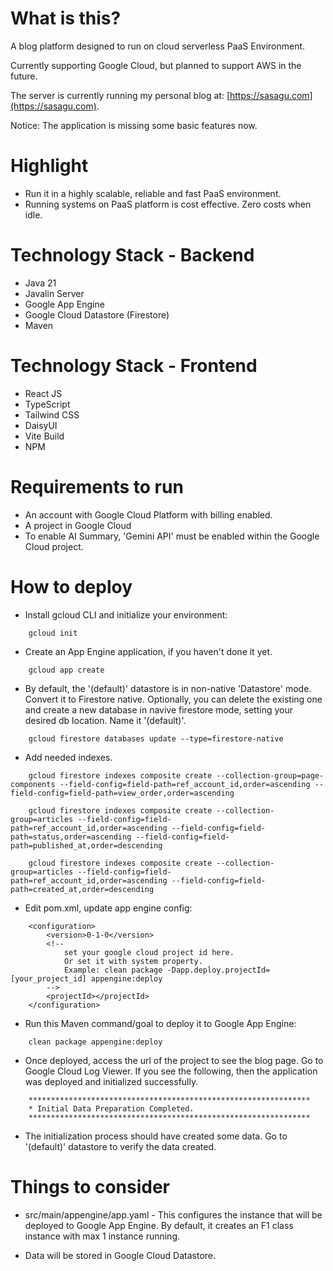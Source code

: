 # What is this?

A blog platform designed to run on cloud serverless PaaS Environment.

Currently supporting Google Cloud, but planned to support AWS in the future.

The server is currently running my personal blog at: [https://sasagu.com](https://sasagu.com).

Notice: The application is missing some basic features now.

# Highlight

- Run it in a highly scalable, reliable and fast PaaS environment.
- Running systems on PaaS platform is cost effective. Zero costs when idle.

# Technology Stack - Backend

- Java 21
- Javalin Server
- Google App Engine
- Google Cloud Datastore (Firestore)
- Maven

# Technology Stack - Frontend

- React JS
- TypeScript
- Tailwind CSS
- DaisyUI
- Vite Build
- NPM

# Requirements to run

- An account with Google Cloud Platform with billing enabled.
- A project in Google Cloud
- To enable AI Summary, 'Gemini API' must be enabled within the Google Cloud project.

# How to deploy

- Install gcloud CLI and initialize your environment:

```
	gcloud init
```

- Create an App Engine application, if you haven't done it yet.

```
	gcloud app create
```

- By default, the '(default)' datastore is in non-native 'Datastore' mode. Convert it to Firestore native. 
Optionally, you can delete the existing one and create a new database in navive firestore mode, setting your
desired db location. 
Name it '(default)'.

```
	gcloud firestore databases update --type=firestore-native
```

- Add needed indexes.

```
	gcloud firestore indexes composite create --collection-group=page-components --field-config=field-path=ref_account_id,order=ascending --field-config=field-path=view_order,order=ascending
```
```
	gcloud firestore indexes composite create --collection-group=articles --field-config=field-path=ref_account_id,order=ascending --field-config=field-path=status,order=ascending --field-config=field-path=published_at,order=descending
```
```
	gcloud firestore indexes composite create --collection-group=articles --field-config=field-path=ref_account_id,order=ascending --field-config=field-path=created_at,order=descending
```


- Edit pom.xml, update app engine config:
	
```
	<configuration>
		<version>0-1-0</version>
		<!-- 
			set your google cloud project id here.
			Or set it with system property.
			Example: clean package -Dapp.deploy.projectId=[your_project_id] appengine:deploy
		-->
		<projectId></projectId>
	</configuration>	
```

- Run this Maven command/goal to deploy it to Google App Engine: 	

```
	clean package appengine:deploy
```
	
- Once deployed, access the url of the project to see the blog page. Go to Google Cloud Log Viewer. If you see the following, 
then the application was deployed and initialized successfully.

```
	***************************************************************
	* Initial Data Preparation Completed.
	***************************************************************
```

- The initialization process should have created some data. Go to '(default)' datastore to verify the data created.
	
# Things to consider

- src/main/appengine/app.yaml - This configures the instance that will be deployed to Google App Engine. 
By default, it creates an F1 class instance with max 1 instance running.

- Data will be stored in Google Cloud Datastore. 


